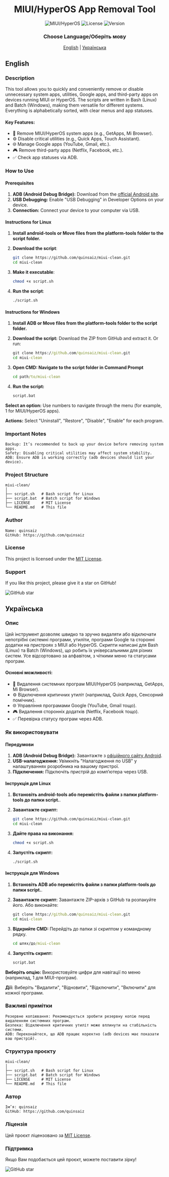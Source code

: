 <h1 align="center">MIUI/HyperOS App Removal Tool</h1>

<p align="center">
    <img src="https://img.shields.io/badge/MIUI-HyperOS-blue?style=for-the-badge&logo=android" alt="MIUI/HyperOS"/>
    <img src="https://img.shields.io/badge/License-MIT-green?style=for-the-badge" alt="License"/>
    <img src="https://img.shields.io/badge/Version-1.0-orange?style=for-the-badge" alt="Version"/>
</p>

<h3 align="center">Choose Language/Оберіть мову</h3>

<p align="center">
    <a href="#english">English</a> | <a href="#українська">Українська</a>
</p>

## English

### Description
This tool allows you to quickly and conveniently remove or disable unnecessary system apps, utilities, Google apps, and third-party apps on devices running MIUI or HyperOS. The scripts are written in Bash (Linux) and Batch (Windows), making them versatile for different systems. Everything is alphabetically sorted, with clear menus and app statuses.

#### Key Features:
- 📱 Remove MIUI/HyperOS system apps (e.g., GetApps, Mi Browser).
- ⚙️ Disable critical utilities (e.g., Quick Apps, Touch Assistant).
- 🌐 Manage Google apps (YouTube, Gmail, etc.).
- 🎮 Remove third-party apps (Netflix, Facebook, etc.).
- ✅ Check app statuses via ADB.

### How to Use

#### Prerequisites
1. **ADB (Android Debug Bridge):** Download from the [official Android site](https://developer.android.com/tools/releases/platform-tools).
2. **USB Debugging:** Enable "USB Debugging" in Developer Options on your device.
3. **Connection:** Connect your device to your computer via USB.

#### Instructions for Linux

1. **Install android-tools or Move files from the platform-tools folder to the script folder.**

2. **Download the script**:
    ```bash  
    git clone https://github.com/quinsaiz/miui-clean.git
    cd miui-clean
    ```
3. **Make it executable**:
    ```bash
    chmod +x script.sh
    ```
4. **Run the script**:
    ```bash
    ./script.sh
    ```

#### Instructions for Windows

1. **Install ADB or Move files from the platform-tools folder to the script folder.**

2.  **Download the script:**
Download the ZIP from GitHub and extract it.
Or run:
    ```cmd
    git clone https://github.com/quinsaiz/miui-clean.git
    cd miui-clean 
    ```

3.  **Open CMD: Navigate to the script folder in Command Prompt**
    ```cmd
    cd path/to/miui-clean
    ```
4.  **Run the script:**
    ```cmd
    script.bat
    ```
**Select an option:** Use numbers to navigate through the menu (for example, 1 for MIUI/HyperOS apps).

**Actions:** Select "Uninstall", "Restore", "Disable", "Enable" for each program.

### Important Notes

    Backup: It’s recommended to back up your device before removing system apps.
    Safety: Disabling critical utilities may affect system stability.
    ADB: Ensure ADB is working correctly (adb devices should list your device).

### Project Structure
```text
miui-clean/
│  
├── script.sh   # Bash script for Linux
├── script.bat  # Batch script for Windows
├── LICENSE     # MIT License
└── README.md   # This file
```
### Author

    Name: quinsaiz
    GitHub: https://github.com/quinsaiz

### License

This project is licensed under the [MIT License](/LICENSE).

### Support

If you like this project, please give it a star on GitHub!

<img src="https://img.shields.io/github/stars/quinsaiz/miui-clean?style=social" alt="GitHub star"/>

## Українська

### Опис

Цей інструмент дозволяє швидко та зручно видаляти або відключати непотрібні системні програми, утиліти, програми Google та сторонні додатки на пристроях з MIUI або HyperOS. Скрипти написані для Bash (Linux) та Batch (Windows), що робить їх універсальними для різних систем. Усе відсортовано за алфавітом, з чіткими меню та статусами програм.
#### Основні можливості:

 - 📱 Видалення системних програм MIUI/HyperOS (наприклад, GetApps, Mi Browser).
 - ⚙️ Відключення критичних утиліт (наприклад, Quick Apps, Сенсорний помічник).
 - 🌐 Управління програмами Google (YouTube, Gmail тощо).
 - 🎮 Видалення сторонніх додатків (Netflix, Facebook тощо).
 - ✅ Перевірка статусу програм через ADB.

### Як використовувати
#### Передумови

1. **ADB (Android Debug Bridge):** Завантажте з [офіційного сайту Android](https://developer.android.com/tools/releases/platform-tools).
2. **USB-налагодження:** Увімкніть "Налагодження по USB" у налаштуваннях розробника на вашому пристрої.
3. **Підключення:** Підключіть пристрій до комп’ютера через USB.

#### Інструкція для Linux

1. **Встановіть android-tools або перемістіть файли з папки platform-tools до папки script.**.

2. **Завантажте скрипт:**
    ```bash
    git clone https://github.com/quinsaiz/miui-clean.git
    cd miui-clean
    ```
3. **Дайте права на виконання:**
    ```bash
    chmod +x script.sh
    ```
4. **Запустіть скрипт:**
    ```bash
    ./script.sh
    ```

#### Інструкція для Windows

1. **Встановіть ADB або перемістіть файли з папки platform-tools до папки script.**.

1. **Завантажте скрипт:**
Завантажте ZIP-архів з GitHub та розпакуйте його.
Або виконайте:
    ```cmd
    git clone https://github.com/quinsaiz/miui-clean.git
    cd miui-clean
    ```
2. **Відкрийте CMD:** 
Перейдіть до папки зі скриптом у командному рядку.

    ```cmd
    cd шлях/до/miui-clean
    ```
3. **Запустіть скрипт:**

    ```cmd
    script.bat
    ```

**Виберіть опцію:** Використовуйте цифри для навігації по меню (наприклад, 1 для MIUI-програм).

**Дії:** Виберіть "Видалити", "Відновити", "Відключити", "Включити" для кожної програми.

### Важливі примітки

    Резервне копіювання: Рекомендується зробити резервну копію перед видаленням системних програм.
    Безпека: Відключення критичних утиліт може вплинути на стабільність системи.
    ADB: Переконайтеся, що ADB працює коректно (adb devices має показати ваш пристрій).

### Структура проєкту
```text
miui-clean/
│
├── script.sh   # Bash script for Linux
├── script.bat  # Batch script for Windows
├── LICENSE     # MIT License
└── README.md   # This file
```
### Автор

    Ім’я: quinsaiz
    GitHub: https://github.com/quinsaiz

### Ліцензія

Цей проєкт ліцензовано за [MIT License](/LICENSE).

### Підтримка

Якщо Вам подобається цей проєкт, можете поставити зірку!

<img src="https://img.shields.io/github/stars/quinsaiz/miui-clean?style=social" alt="GitHub star"/>